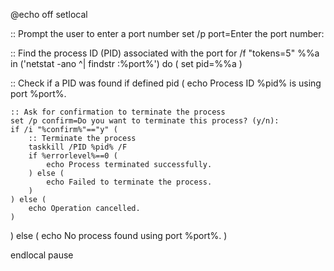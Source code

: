 @echo off
setlocal

:: Prompt the user to enter a port number
set /p port=Enter the port number: 

:: Find the process ID (PID) associated with the port
for /f "tokens=5" %%a in ('netstat -ano ^| findstr :%port%') do (
    set pid=%%a
)

:: Check if a PID was found
if defined pid (
    echo Process ID %pid% is using port %port%.
    
    :: Ask for confirmation to terminate the process
    set /p confirm=Do you want to terminate this process? (y/n): 
    if /i "%confirm%"=="y" (
        :: Terminate the process
        taskkill /PID %pid% /F
        if %errorlevel%==0 (
            echo Process terminated successfully.
        ) else (
            echo Failed to terminate the process.
        )
    ) else (
        echo Operation cancelled.
    )
) else (
    echo No process found using port %port%.
)

endlocal
pause
